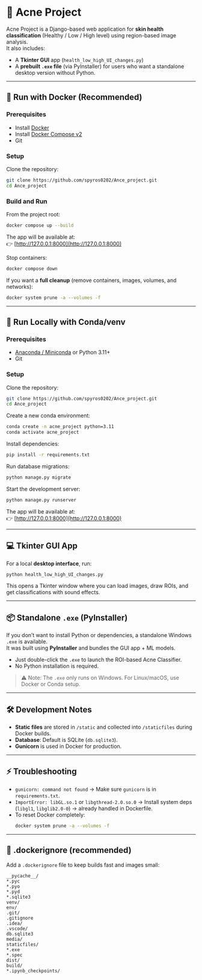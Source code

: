 # 🧪 Acne Project

Acne Project is a Django-based web application for **skin health classification** (Healthy / Low / High level) using region-based image analysis.  
It also includes:  
- A **Tkinter GUI** app (`health_low_high_UI_changes.py`)  
- A **prebuilt `.exe` file** (via PyInstaller) for users who want a standalone desktop version without Python.

---

## 🚀 Run with Docker (Recommended)

### Prerequisites
- Install [Docker](https://docs.docker.com/get-docker/)  
- Install [Docker Compose v2](https://docs.docker.com/compose/install/)  
- Git

### Setup
Clone the repository:
```bash
git clone https://github.com/spyros0202/Ance_project.git
cd Ance_project
```

### Build and Run
From the project root:

```bash
docker compose up --build
```

The app will be available at:  
👉 [http://127.0.0.1:8000](http://127.0.0.1:8000)

Stop containers:
```bash
docker compose down
```

If you want a **full cleanup** (remove containers, images, volumes, and networks):
```bash
docker system prune -a --volumes -f
```

---

## 🐍 Run Locally with Conda/venv

### Prerequisites
- [Anaconda / Miniconda](https://docs.conda.io/en/latest/miniconda.html) or Python 3.11+
- Git

### Setup
Clone the repository:
```bash
git clone https://github.com/spyros0202/Ance_project.git
cd Ance_project
```

Create a new conda environment:
```bash
conda create -n acne_project python=3.11
conda activate acne_project
```

Install dependencies:
```bash
pip install -r requirements.txt
```

Run database migrations:
```bash
python manage.py migrate
```

Start the development server:
```bash
python manage.py runserver
```

The app will be available at:  
👉 [http://127.0.0.1:8000](http://127.0.0.1:8000)

---

## 💻 Tkinter GUI App

For a local **desktop interface**, run:
```bash
python health_low_high_UI_changes.py
```

This opens a Tkinter window where you can load images, draw ROIs, and get classifications with sound effects.

---

## 📦 Standalone `.exe` (PyInstaller)

If you don’t want to install Python or dependencies, a standalone Windows `.exe` is available.  
It was built using **PyInstaller** and bundles the GUI app + ML models.  

- Just double-click the `.exe` to launch the ROI-based Acne Classifier.  
- No Python installation is required.

> ⚠️ Note: The `.exe` only runs on Windows. For Linux/macOS, use Docker or Conda setup.

---

## 🛠 Development Notes
- **Static files** are stored in `/static` and collected into `/staticfiles` during Docker builds.  
- **Database**: Default is SQLite (`db.sqlite3`).  
- **Gunicorn** is used in Docker for production.  

---

## ⚡ Troubleshooting
- `gunicorn: command not found` → Make sure `gunicorn` is in `requirements.txt`.  
- `ImportError: libGL.so.1` or `libgthread-2.0.so.0` → Install system deps (`libgl1`, `libglib2.0-0`) → already handled in Dockerfile.  
- To reset Docker completely:
  ```bash
  docker system prune -a --volumes -f
  ```

---

## 📂 .dockerignore (recommended)

Add a `.dockerignore` file to keep builds fast and images small:

```
__pycache__/
*.pyc
*.pyo
*.pyd
*.sqlite3
venv/
env/
.git/
.gitignore
.idea/
.vscode/
db.sqlite3
media/
staticfiles/
*.exe
*.spec
dist/
build/
*.ipynb_checkpoints/
```
